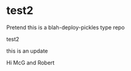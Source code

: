 # test2
Pretend this is a blah-deploy-pickles type repo

test2

this is an update

Hi McG and Robert
